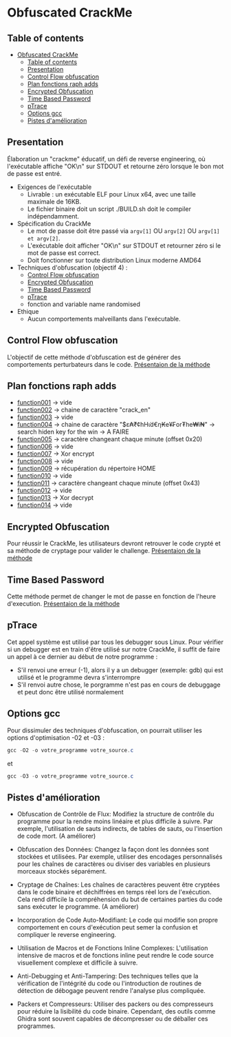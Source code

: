 # Obfuscated CrackMe

<!-- TODO: Rajouter les techniques d'obfuscation que vous avez implémentées dans la présentation -->

## Table of contents

- [Obfuscated CrackMe](#obfuscated-crackme)
  - [Table of contents](#table-of-contents)
  - [Presentation](#presentation)
  - [Control Flow obfuscation](#control-flow-obfuscation)
  - [Plan fonctions raph adds](#plan-fonctions-raph-adds)
  - [Encrypted Obfuscation](#encrypted-obfuscation)
  - [Time Based Password](#time-based-password)
  - [pTrace](#ptrace)
  - [Options gcc](#options-gcc)
  - [Pistes d'amélioration](#pistes-damélioration)

## Presentation

Élaboration un "crackme" éducatif, un défi de reverse engineering, où l'exécutable affiche "OK\n" sur STDOUT et retourne zéro lorsque le bon mot de passe est entré.

- Exigences de l'exécutable
  - Livrable :  un exécutable ELF pour Linux x64, avec une taille maximale de 16KB.
  - Le fichier binaire doit un script ./BUILD.sh doit le compiler indépendamment.
- Spécification du CrackMe
  - Le mot de passe doit être passé via `argv[1]` OU `argv[2]` OU `argv[1] et argv[2]`.
  - L'exécutable doit afficher "OK\n" sur STDOUT et retourner zéro si le mot de passe est correct.
  - Doit fonctionner sur toute distribution Linux moderne AMD64
- Techniques d'obfuscation (objectif 4) :
  - [Control Flow obfuscation](#Method1)
  - [Encrypted Obfuscation](#Method2)
  - [Time Based Password](#time-based-password)
  - [pTrace](#ptrace)
  - fonction and variable name randomised
- Ethique
  - Aucun comportements malveillants dans l'exécutable.

## Control Flow obfuscation

L'objectif de cette méthode d'obfuscation est de générer des comportements perturbateurs dans le code.
[Présentaion de la méthode](./Control_Flow_Obfucation.c)

## Plan fonctions raph adds

- [function001](./raph_adds/func001) -> vide
- [function002](./raph_adds/func002) -> chaine de caractère "crack_en"
- [function003](./raph_adds/func003) -> vide
- [function004](./raph_adds/func004) -> chaine de caractère "$ε₳₹¢hHι̇d€η₭e¥₣or₮he₩i₦" -> search hiden key for the win -> A FAIRE
- [function005](./raph_adds/func005) -> caractère changeant chaque minute (offset 0x20)
- [function006](./raph_adds/func006) -> vide
- [function007](./raph_adds/func007) -> Xor encrypt
- [function008](./raph_adds/func008) -> vide
- [function009](./raph_adds/func009) -> récupération du répertoire HOME
- [function010](./raph_adds/func010) -> vide
- [function011](./raph_adds/func011) -> caractère changeant chaque minute (offset 0x43)
- [function012](./raph_adds/func012) -> vide
- [function013](./raph_adds/func013) -> Xor decrypt
- [function014](./raph_adds/func014) -> vide


## Encrypted Obfuscation

Pour réussir le CrackMe, les utilisateurs devront retrouver le code crypté et sa méthode de cryptage pour valider le challenge.
[Présentaion de la méthode](./Encrypted_Obfuscation.c)

## Time Based Password

Cette méthode permet de changer le mot de passe en fonction de l'heure d'execution.
[Présentaion de la méthode](./Time_changing_password.c)

## pTrace

Cet appel système est utilisé par tous les debugger sous Linux. 
Pour vérifier si un debugger est en train d'être utilisé sur notre CrackMe, il suffit de faire un appel à ce dernier au début de notre programme : 
  - S'il renvoi une erreur (-1), alors il y a un debugger (exemple: gdb) qui est utilisé et le programme devra s'interrompre
  - S'il renvoi autre chose, le porgramme n'est pas en cours de debuggage et peut donc être utilisé normalement

## Options gcc

Pour dissimuler des techniques d'obfuscation, on pourrait utiliser les options d'optimisation -02 et -03 : 

```powershell
gcc -O2 -o votre_programme votre_source.c
```
et
```powershell
gcc -O3 -o votre_programme votre_source.c
```

## Pistes d'amélioration

- Obfuscation de Contrôle de Flux: Modifiez la structure de contrôle du programme pour la rendre moins linéaire et plus difficile à suivre. Par exemple, l'utilisation de sauts indirects, de tables de sauts, ou l'insertion de code mort. (A améliorer)

- Obfuscation des Données: Changez la façon dont les données sont stockées et utilisées. Par exemple, utiliser des encodages personnalisés pour les chaînes de caractères ou diviser des variables en plusieurs morceaux stockés séparément.

- Cryptage de Chaînes: Les chaînes de caractères peuvent être cryptées dans le code binaire et déchiffrées en temps réel lors de l'exécution. Cela rend difficile la compréhension du but de certaines parties du code sans exécuter le programme. (A améliorer)

- Incorporation de Code Auto-Modifiant: Le code qui modifie son propre comportement en cours d'exécution peut semer la confusion et compliquer le reverse engineering.

- Utilisation de Macros et de Fonctions Inline Complexes: L'utilisation intensive de macros et de fonctions inline peut rendre le code source visuellement complexe et difficile à suivre.

- Anti-Debugging et Anti-Tampering: Des techniques telles que la vérification de l'intégrité du code ou l'introduction de routines de détection de débogage peuvent rendre l'analyse plus compliquée.

- Packers et Compresseurs: Utiliser des packers ou des compresseurs pour réduire la lisibilité du code binaire. Cependant, des outils comme Ghidra sont souvent capables de décompresser ou de déballer ces programmes.